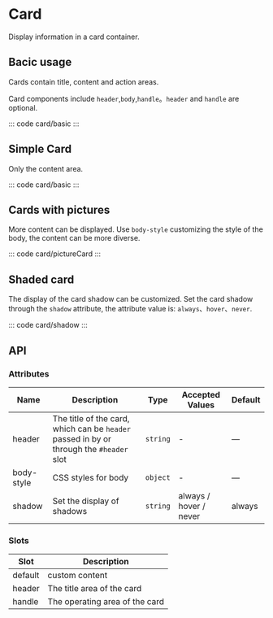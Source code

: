 <script setup>
import basic from 'exam/card/basic.vue'
import simple from 'exam/card/simple.vue'
import pictureCard from 'exam/card/pictureCard.vue'
import shadow from 'exam/card/shadow.vue'
</script>

# Card

Display information in a card container.

## Bacic usage

Cards contain title, content and action areas.

Card components include `header`,`body`,`handle`。`header` and `handle` are optional.

::: code card/basic
<basic></basic>
:::

## Simple Card

Only the content area.

::: code card/basic
<simple></simple>
:::

## Cards with pictures

More content can be displayed.
Use `body-style` customizing the style of the body, the content can be more diverse.

::: code card/pictureCard
<pictureCard></pictureCard>
:::

## Shaded card

The display of the card shadow can be customized.
Set the card shadow through the `shadow` attribute, the attribute value is: `always`、`hover`、`never`.

::: code card/shadow
<shadow></shadow>
:::

## API

### Attributes

| Name       | Description                                                                             | Type     | Accepted Values        | Default |
| ---------- | --------------------------------------------------------------------------------------- | -------- | ---------------------- | ------- |
| header     | The title of the card, which can be `header` passed in by or through the `#header` slot | `string` | -                      | —       |
| body-style | CSS styles for body                                                                     | `object` | -                      | —       |
| shadow     | Set the display of shadows                                                              | `string` | always / hover / never | always  |

### Slots

| Slot    | Description                      |
| ------- | -------------------------------- |
| default | custom content                   |
| header  | The title area of ​​the card     |
| handle  | The operating area of ​​the card |
